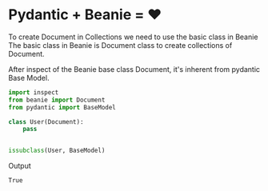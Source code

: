 # Pydantic + Beanie = ❤️

To create Document in Collections we need to use the basic class in Beanie 
The basic class in Beanie is Document class to create collections of Document.

After inspect of the Beanie base class Document, it's inherent from pydantic Base Model.

```python
import inspect
from beanie import Document
from pydantic import BaseModel

class User(Document):
    pass


issubclass(User, BaseModel)
```

<!-- # inspect.getmro(Document) -->
<!-- assert issubclass(User, BaseModel) -->
Output
```
True
```
<!-- 
(beanie.odm.documents.Document,
 lazy_model.parser.new.LazyModel,
 pydantic.main.BaseModel,
 beanie.odm.interfaces.setters.SettersInterface,
 beanie.odm.interfaces.inheritance.InheritanceInterface,
 beanie.odm.interfaces.find.FindInterface,
 beanie.odm.interfaces.aggregate.AggregateInterface,
 beanie.odm.interfaces.getters.OtherGettersInterface,
 object) -->